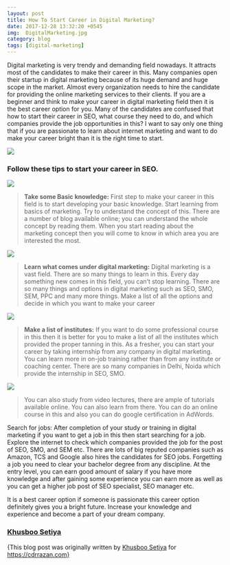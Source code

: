 ```yaml
---
layout: post
title: How To Start Career in Digital Marketing?
date: 2017-12-28 13:32:20 +0545
img:  DigitalMarketing.jpg
category: blog
tags: [digital-marketing]
---
```


Digital marketing is very trendy and demanding field nowadays. It attracts most of the candidates to make their career in this. Many companies open their startup in digital marketing because of its huge demand and huge scope in the market. Almost every organization needs to hire the candidate for providing the online marketing services to their clients. If you are a beginner and think to make your career in digital marketing field then it is the best career option for you. Many of the candidates are confused that how to start their career in SEO, what course they need to do, and which companies provide the job opportunities in this? I want to say only one thing that if you are passionate to learn about internet marketing and want to do make your career bright than it is the right time to start.

<img border="0" data-original-height="736" data-original-width="1308" src="https://2.bp.blogspot.com/-CTBl_yM6rlA/WlR3XbiVf6I/AAAAAAAAA4s/kW3oHhOHpywW6HIKPkSYQd9ggSV2tA85QCLcBGAs/s1600/kh--3.jpg" />

### Follow these tips to start your career in SEO.

<img border="0" data-original-height="430" data-original-width="1100" src="https://4.bp.blogspot.com/-aGV5dP7JUxw/WlR3YsJjb4I/AAAAAAAAA5A/YgzFOW2bavQnGf1fczV5JbYo5ihlrEIhwCLcBGAs/s1600/kh2.png" />

> **Take some Basic knowledge:** First step to make your career in this field is to start developing your basic knowledge. Start learning from basics of marketing. Try to understand the concept of this. There are a number of blog available online; you can understand the whole concept by reading them. When you start reading about the marketing concept then you will come to know in which area you are interested the most.

<img border="0" data-original-height="400" data-original-width="400" src="https://1.bp.blogspot.com/-jobYgv5maGw/WlR3YXneSiI/AAAAAAAAA48/Lx789Uob1_0Umzzt5MYq4gHLwpTDSX8UwCLcBGAs/s1600/kh-last.png" />

> **Learn what comes under digital marketing:** Digital marketing is a vast field. There are so many things to learn in this. Every day something new comes in this field, you can’t stop learning. There are so many things and options in digital marketing such as SEO, SMO, SEM, PPC and many more things. Make a list of all the options and decide in which you want to make your career

<img border="0" data-original-height="502" data-original-width="768" src="https://4.bp.blogspot.com/-QaVBHOq5ICk/WlR3XnEozdI/AAAAAAAAA4w/CH9KuIAnop86ABpOQfujZnujY8tHfQ0KwCLcBGAs/s1600/kh--4.png" />

> **Make a list of institutes:** If you want to do some professional course in this then it is better for you to make a list of all the institutes which provided the proper tanning in this. As a fresher, you can start your career by taking internship from any company in digital marketing. You can learn more in on-job training rather than from any institute or coaching center. There are so many companies in Delhi, Noida which provide the internship in SEO, SMO.

<img border="0" data-original-height="321" data-original-width="620" src="https://4.bp.blogspot.com/-s1GLPCjXTCI/WlR3YHtV6jI/AAAAAAAAA44/8zfVijKwnKAQPtm_y0xYkVcZSBYpRO4mgCLcBGAs/s1600/kh--5.jpg"/>

> You can also study from video lectures, there are ample of tutorials available online. You can also learn from there. You can do an online course in this and also you can do google certification in AdWords.

Search for jobs: After completion of your study or training in digital marketing if you want to get a job in this then start searching for a job. Explore the internet to check which companies provided the job for the post of SEO, SMO, and SEM etc. There are lots of big reputed companies such as Amazon, TCS and Google also hires the candidates for SEO jobs. Forgetting a job you need to clear your bachelor degree from any discipline. At the entry level, you can earn good amount of salary if you have more knowledge and after gaining some experience you can earn more as well as you can get a higher job post of SEO specialist, SEO manager etc.

It is a best career option if someone is passionate this career option definitely gives you a bright future. Increase your knowledge and experience and become a part of your dream company.

### <a href="https://www.linkedin.com/in/khushboo-setiya-8001a711b/" target="_blank">Khusboo Setiya</a>

{This blog post was originally written by <a href="https://www.linkedin.com/in/khushboo-setiya-8001a711b/" target="_blank">Khusboo Setiya</a> for https://cdrrazan.com}
